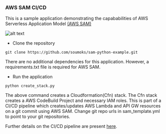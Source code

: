 ### AWS SAM CI/CD
This is a sample application demonstrating the capababilities of AWS Serverless Application Model [(AWS SAM)](https://aws.amazon.com/serverless/sam/)

![alt text](https://github-cf.sourabh.org/images/aws_sam_build_process.png)


* Clone the repository
```
git clone https://github.com/soumoks/sam-python-example.git
```

There are no additional dependencies for this application.
However, a requirements.txt file is required for AWS SAM.

* Run the application
```
python create_stack.py
```

The above command creates a Cloudformation(Cfn) stack. The Cfn stack creates a AWS CodeBuild Project and necessary IAM roles.
This is part of a CI/CD pipeline which creates/updates AWS Lambda and API GW resources on a git commit using AWS SAM. 
Change git repo urls in sam_template.yml to point to your git repositories.

Further details on the CI/CD pipeline are present [here](https://medium.com/@soumoks/developing-a-serverless-ci-cd-pipeline-using-aws-sam-and-codebuild-bbd5c80d9a67).